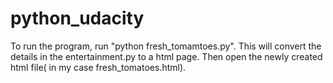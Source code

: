 # python_udacity
To run the program, run "python fresh_tomamtoes.py". This will convert the details in the entertainment.py to a html page.
Then open the newly created html file( in my case fresh_tomatoes.html).
